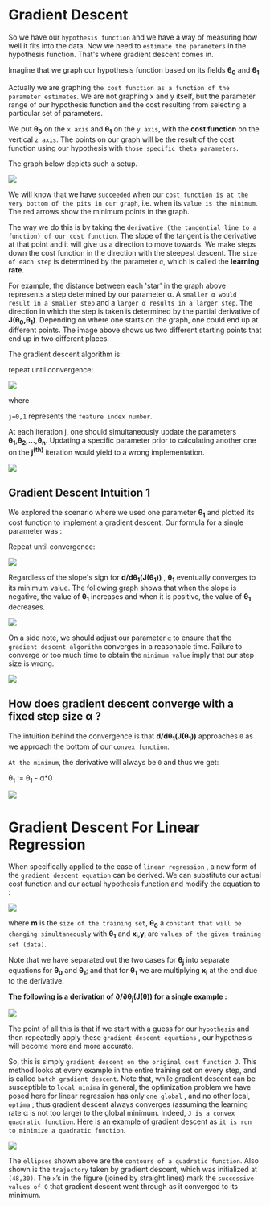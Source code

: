 <h1>Gradient Descent</h1>


So we have our `hypothesis function` and we have a way of measuring how well it fits into the data. Now we need to `estimate the parameters` in the hypothesis function. That's where gradient descent comes in.

Imagine that we graph our hypothesis function based on its fields <b>θ<sub>0</sub></b> and <b>θ<sub>1</sub></b> 

Actually we are graphing `the cost function as a function of the parameter estimates`. We are not graphing x and y itself, but the parameter range of our hypothesis function and the cost resulting from selecting a particular set of parameters.

We put <b>θ<sub>0</sub></b> on the `x axis` and <b>θ<sub>1</sub></b> on the `y axis`, with the <b>cost function</b> on the vertical `z axis`. The points on our graph will be the result of the cost function using our hypothesis with `those specific theta parameters`.

The graph below depicts such a setup.

![](https://github.com/coldkillerr/Coursera-Machine-Learning/blob/master/images/gradient_descent_1.png)

We will know that we have `succeeded` when our `cost function is at the very bottom of the pits in our graph`, i.e. when its `value is the minimum`. The red arrows show the minimum points in the graph.

The way we do this is by taking the `derivative (the tangential line to a function) of our cost function`. The slope of the tangent is the derivative at that point and it will give us a direction to move towards. We make steps down the cost function in the direction with the steepest descent. The `size of each step` is determined by the parameter `α`, which is called the <b>learning rate</b>.

For example, the distance between each 'star' in the graph above represents a step determined by our parameter α. A `smaller α would result in a smaller step` and a `larger α results in a larger step`. The direction in which the step is taken is determined by the partial derivative of <b>J(θ<sub>0</sub>,θ<sub>1</sub>)</b>. Depending on where one starts on the graph, one could end up at different points. The image above shows us two different starting points that end up in two different places.

The gradient descent algorithm is:

repeat until convergence:

![](https://github.com/coldkillerr/Coursera-Machine-Learning/blob/master/images/gradient_descent_2.png)

where

`j=0,1` represents the `feature index number`.

At each iteration j, one should simultaneously update the parameters <b>θ<sub>1</sub>,θ<sub>2</sub>,...,θ<sub>n</sub></b>. Updating a specific parameter prior to calculating another one on the <b>j<sup>(th)</sup></b> iteration would yield to a wrong implementation.

![](https://github.com/coldkillerr/Coursera-Machine-Learning/blob/master/images/gradient_descent_3.png)



<h2>Gradient Descent Intuition 1</h2>


We explored the scenario where we used one parameter <b>θ<sub>1</sub></b> and plotted its cost function to implement a gradient descent. Our formula for a single parameter was :

Repeat until convergence:

![](https://github.com/coldkillerr/Coursera-Machine-Learning/blob/master/images/gradient_descent_4.png)

Regardless of the slope's sign for <b>d/dθ<sub>1</sub>(J(θ<sub>1</sub>))</b> , <b>θ<sub>1</sub></b> eventually converges to its minimum value. The following graph shows that when the slope is negative, the value of <b>θ<sub>1</sub></b> increases and when it is positive, the value of <b>θ<sub>1</sub></b> decreases.

![](https://github.com/coldkillerr/Coursera-Machine-Learning/blob/master/images/gradient_descent_5.png)

On a side note, we should adjust our parameter `α` to ensure that the `gradient descent algorithm` converges in a reasonable time. Failure to converge or too much time to obtain the `minimum value` imply that our step size is wrong.

![](https://github.com/coldkillerr/Coursera-Machine-Learning/blob/master/images/gradient_descent_6.png)

<h2> How does gradient descent converge with a fixed step size α ? </h2>

The intuition behind the convergence is that <b>d/dθ<sub>1</sub>(J(θ<sub>1</sub>))</b> approaches `0` as we approach the bottom of our `convex function`. 

`At the minimum`, the derivative will always be `0` and thus we get:


θ<sub>1</sub>  :=   θ<sub>1</sub>  -  α*0


![](https://github.com/coldkillerr/Coursera-Machine-Learning/blob/master/images/gradient_descent_7.png)



<h1> Gradient Descent For Linear Regression </h1>



When specifically applied to the case of `linear regression` , a new form of the `gradient descent equation` can be derived. We can substitute our actual cost function and our actual hypothesis function and modify the equation to :


![](https://lh3.googleusercontent.com/qtk9HJHptRRaFdfr5f9suPs9uPTt-dr7AVum4BGGDgunwBM-Lx04JSEN08sWU_Ic8h2OrQTuORBWCIioQK_MVftq3GC7jinrsyLJE0DSiOFkkXOzHJoLNVYNjmg12nl3BhGJWeKFL3NqDWE2Hrx2UIyoz9zZwQyrm4MDlkkhzrI-iYI69H76XMCZCdv7f-C_7v8h7jROm8O5C-bJutDs8xC45Ss35DFIhNQTd_o2FB3FOtJMt4FP2ljIEiXXw9D7CochD1sbXw4uwf-N03pEsVNCK1fbCy-_zYIXvQ5m0x7rm_u3UE0FH4T_JAwJxLLGdr2OIuEjhPPb3MuVKSXoa6evTzRFgvh3gpiXh3ZXvLonGYyqv-cPBSpZuG7d3S0a0QC09hZ9gvddogChHLmno48TzT-eE4VNqlsfvPoygeG4-ANXfIPC92LPCa1oAwm_HlZrRgzi0CC0BgHqnneTjR7qU9JalWA5wayukvNKIiYFGz0Za6gJ4TEanInslvEEkjB2RFBYL8gkpgtxCUr_iWen8HonzcqONGaqzIB4O06PY7fTDg7ITNpSjXZzdA87J2bXSJMctQ4tSaDOjpWSszO3wzwSDUZULt6HpHt28TjABArICX5Qn3201H4uFVmphDm6Fj3ohNz_0mTACEmamDFwfcjd1-1ByRQi1RbazvFVk0GxToAcff96VitjVA=w839-h137-no?authuser=0)


where <b>m</b> is the `size of the training set`, <b>θ<sub>0</sub></b> a `constant that will be changing simultaneously` with <b>θ<sub>1</sub></b> and <b>x<sub>i</sub></b>,<b>y<sub>i</sub></b> are `values of the given training set (data)`.

Note that we have separated out the two cases for <b>θ<sub>j</sub></b> into separate equations for  <b>θ<sub>0</sub></b> and  <b>θ<sub>1</sub></b>; and that for  <b>θ<sub>1</sub></b> we are multiplying  <b/>x<sub>i</sub></b> at the end due to the derivative.

<b> The following is a derivation of  ∂/∂θ<sub>j</sub>(J(θ)) for a single example :</b>

![](https://d3c33hcgiwev3.cloudfront.net/imageAssetProxy.v1/QFpooaaaEea7TQ6MHcgMPA_cc3c276df7991b1072b2afb142a78da1_Screenshot-2016-11-09-08.30.54.png?expiry=1598572800000&hmac=fe3q6ZPVUZBwUfKRjm6jm-bdRS6hCNyojLkXrPVbX9M)

The point of all this is that if we start with a guess for our `hypothesis` and then repeatedly apply these `gradient descent equations` , our hypothesis will become more and more accurate.

So, this is simply `gradient descent on the original cost function J`. This method looks at every example in the entire training set on every step, and is called `batch gradient descent`. Note that, while gradient descent can be susceptible to `local minima` in general, the optimization problem we have posed here for linear regression has only `one global` , and no other local, `optima` ; thus gradient descent always converges (assuming the learning rate α is not too large) to the global minimum. Indeed, `J is a convex quadratic function`. Here is an example of gradient descent as `it is run to minimize a quadratic function`.

![](https://d3c33hcgiwev3.cloudfront.net/imageAssetProxy.v1/xAQBlqaaEeawbAp5ByfpEg_24e9420f16fdd758ccb7097788f879e7_Screenshot-2016-11-09-08.36.49.png?expiry=1598572800000&hmac=7o8Loup6i7nFcLYXC7xKyNVzQAKCYQviTussrEukiDE)

The `ellipses` shown above are the `contours of a quadratic function`. Also shown is the `trajectory` taken by gradient descent, which was initialized at `(48,30)`. The `x`’s in the figure (joined by straight lines) mark the `successive values of θ` that gradient descent went through as it converged to its minimum.
